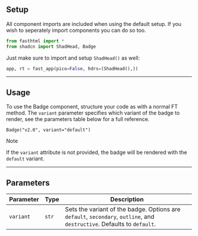 ## Setup

All component imports are included when using the default setup. If you wish to seperately import components you can do so too. 

```python
from fasthtml import *
from shadcn import ShadHead, Badge
```

Just make sure to import and setup `ShadHead()` as well:

```python
app, rt = fast_app(pico=False, hdrs=(ShadHead(),))
```

---

## Usage

To use the Badge component, structure your code as with a normal FT method. The `variant` parameter specifies which variant of the badge to render, see the parameters table below for a full reference.

```python+html
Badge("v2.0", variant="default")
```

> [!NOTE]
>If the `variant` attribute is not provided, the badge will be rendered with the `default` variant.

---

## Parameters

| Parameter | Type | Description |
| --- | --- | --- |
| `variant` | `str` | Sets the variant of the badge. Options are `default`, `secondary`, `outline`, and `destructive`. Defaults to `default`.
